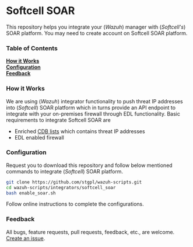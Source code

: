 # Softcell SOAR

This repository helps you integrate your (*Wazuh*) manager with (*Softcell's*) SOAR platform. You may need to create account on Softcell SOAR platform.

### Table of Contents
**[How it Works](#how-it-works)**<br>
**[Configuration](#tags-explanation)**<br>
**[Feedback](#feedback)**<br>

### How it Works

We are using (*Wazuh*) integrator functionality to push threat IP addresses into (*Softcell*) SOAR platform which in turns provide an API endpoint to integrate with your on-premises firewall through EDL functionality. Basic requirements to integrate Softcell SOAR are

  - Enriched [CDB lists](https://github.com/stgpl/wazuh-scripts) which contains threat IP addresses
  - EDL enabled firewall

### Configuration

Request you to download this repository and follow below mentioned commands to integrate (*Softcell*) SOAR platform.

```bash
git clone https://github.com/stgpl/wazuh-scripts.git
cd wazuh-scripts/integrators/softcell_soar
bash enable_soar.sh
```

Follow online instructions to complete the configurations.

### Feedback

All bugs, feature requests, pull requests, feedback, etc., are welcome. [Create an issue](https://github.com/stgpl/wazuh-scripts/issues).
